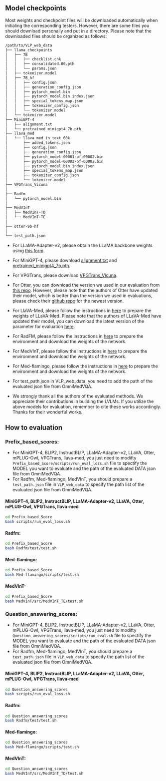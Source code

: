 ## Model checkpoints
Most weights and checkpoint files will be downloaded automatically when initialing the corresponding testers. However, there are some files you should download personally and put in a directory. Please note that the downloaded files should be organized as follows:

```bash
/path/to/VLP_web_data
├── llama_checkpoints
│   ├── 7B
│   │   ├── checklist.chk
│   │   ├── consolidated.00.pth
│   │   └── params.json
│   ├── tokenizer.model
│   ├── 7B_hf
│   │   ├── config.json
│   │   ├── generation_config.json
│   │   ├── pytorch_model.bin
│   │   ├── pytorch_model.bin.index.json
│   │   ├── special_tokens_map.json
│   │   ├── tokenizer_config.json
│   │   └── tokenizer.model
│   └── tokenizer.model
├── MiniGPT-4
│   ├── alignment.txt
│   └── pretrained_minigpt4_7b.pth
├── llava_med
│   └── llava_med_in_text_60k
│       ├── added_tokens.json
│       ├── config.json
│       ├── generation_config.json
│       ├── pytorch_model-00001-of-00002.bin
│       ├── pytorch_model-00002-of-00002.bin
│       ├── pytorch_model.bin.index.json
│       ├── special_tokens_map.json
│       ├── tokenizer_config.json
│       └── tokenizer.model
├── VPGTrans_Vicuna
│
├── Radfm
│   └── pytorch_model.bin
│
├── MedVInT
│   ├── MedVInT-TD
│   └── MedVInT-TE
│
├── otter-9b-hf
│
└── test_path.json
```

* For LLaMA-Adapter-v2, please obtain the LLaMA backbone weights using [this form](https://forms.gle/jk851eBVbX1m5TAv5).

* For MiniGPT-4, please download [alignment.txt](https://github.com/Vision-CAIR/MiniGPT-4/blob/22d8888ca2cf0aac862f537e7d22ef5830036808/prompts/alignment.txt#L3) and [pretrained_minigpt4_7b.pth](https://drive.google.com/file/d/1RY9jV0dyqLX-o38LrumkKRh6Jtaop58R/view?usp=sharing).

* For VPGTrans, please download [VPGTrans_Vicuna](https://drive.google.com/drive/folders/1YpBaEBNL-2a5DrU3h2mMtvqkkeBQaRWp?usp=sharing).

* For Otter, you can download the version we used in our evaluation from [this repo](https://huggingface.co/BellXP/otter-9b-hf). However, please note that the authors of Otter have updated their model, which is better than the version we used in evaluations, please check their [github repo](https://github.com/Luodian/Otter/tree/main) for the newest version.


* For LlaVA-Med, please follow the instructions in [here](https://github.com/microsoft/LLaVA-Med?tab=readme-ov-file#model-download) to prepare the weights of LLaVA-Med. Please note that the authors of LLaVA-Med have updated their model, you can download the latest version of the parameter for evaluation [here](xxxxx).

* For RadFM, please follow the instructions in [here](https://github.com/chaoyi-wu/RadFM) to prepare the environment and download the weights of the network.

* For MedVInT, please follow the instructions in [here](https://github.com/xiaoman-zhang/PMC-VQA/tree/master) to prepare the environment and download the weights of the network.

* For Med-flamingo, please follow the instructions in [here](https://github.com/snap-stanford/med-flamingo) to prepare the environment and download the weights of the network.

* For test_path.json in VLP_web_data, you need to add the path of the evaluated json file from OmniMedVQA.

* We strongly thank all the authors of the evaluated methods. We appreciate their contributions in building the LVLMs. If you utilize the above models for evaluation, remember to cite these works accordingly. Thanks for their wonderful works.



## How to evaluation
### Prefix_based_scores:
* For MiniGPT-4, BLIP2, InstructBLIP, LLaMA-Adapter-v2, LLaVA, Otter, mPLUG-Owl, VPGTrans, llava-med, you just need to modifty `Prefix_based_Score/scripts/run_eval_loss.sh` file to spectify the MODEL you want to evaluate and the path of the evaluated DATA json file from OmniMedVQA.
* For Radfm, Med-flamingo, MedVInT, you should prepare a `test_path.json` file in `VLP_web_data` to specify the path list of the evaluated json file from OmniMedVQA.

####  MiniGPT-4, BLIP2, InstructBLIP, LLaMA-Adapter-v2, LLaVA, Otter, mPLUG-Owl, VPGTrans, llava-med
```bash
cd Prefix_based_Score
bash scripts/run_eval_loss.sh
```
#### Radfm:
```bash
cd Prefix_based_Score
bash Radfm/test/test.sh
```
 
#### Med-flamingo:
```bash
cd Prefix_based_Score
bash Med-flamingo/scripts/test.sh
```
 
#### MedVInT:
```bash
cd Prefix_based_Score
bash MedVInT/src/MedVInT_TE/test.sh
```


### Question_answering_scores:
* For MiniGPT-4, BLIP2, InstructBLIP, LLaMA-Adapter-v2, LLaVA, Otter, mPLUG-Owl, VPGTrans, llava-med, you just need to modifty `Question_answering_scores/scripts/run_eval.sh` file to spectify the MODEL you want to evaluate and the path of the evaluated DATA json file from OmniMedVQA.
* For Radfm, Med-flamingo, MedVInT, you should prepare a `test_path.json` file in `VLP_web_data` to specify the path list of the evaluated json file from OmniMedVQA.
 
####  MiniGPT-4, BLIP2, InstructBLIP, LLaMA-Adapter-v2, LLaVA, Otter, mPLUG-Owl, VPGTrans, llava-med
```bash
cd Question_answering_scores
bash scripts/run_eval_loss.sh
```
#### Radfm:
```bash
cd Question_answering_scores
bash Radfm/test/test.sh
```
 
#### Med-flamingo:
```bash
cd Question_answering_scores
bash Med-flamingo/scripts/test.sh
```

#### MedVInT:
```bash
cd Question_answering_scores
bash MedVInT/src/MedVInT_TD/test.sh
```

